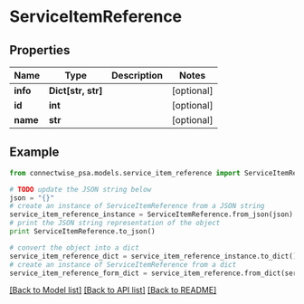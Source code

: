 # ServiceItemReference


## Properties
Name | Type | Description | Notes
------------ | ------------- | ------------- | -------------
**info** | **Dict[str, str]** |  | [optional] 
**id** | **int** |  | [optional] 
**name** | **str** |  | [optional] 

## Example

```python
from connectwise_psa.models.service_item_reference import ServiceItemReference

# TODO update the JSON string below
json = "{}"
# create an instance of ServiceItemReference from a JSON string
service_item_reference_instance = ServiceItemReference.from_json(json)
# print the JSON string representation of the object
print ServiceItemReference.to_json()

# convert the object into a dict
service_item_reference_dict = service_item_reference_instance.to_dict()
# create an instance of ServiceItemReference from a dict
service_item_reference_form_dict = service_item_reference.from_dict(service_item_reference_dict)
```
[[Back to Model list]](../README.md#documentation-for-models) [[Back to API list]](../README.md#documentation-for-api-endpoints) [[Back to README]](../README.md)


